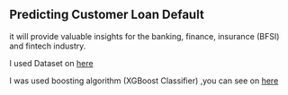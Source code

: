 ## Predicting Customer Loan Default
it will provide valuable insights for the banking, finance, insurance (BFSI) and fintech industry.

I used Dataset on [here](https://machinehack.com/hackathons/analytics_olympiad_2023/overview)
<!-- I participate on Analytics Olympiad 3.0 by `The Academy of Continuing Education at Shiv Nadar Institution of Eminence` and I got 2rd Place on plase 2.

![](images/Hackathon_3.0.png) -->

I was used boosting algorithm (XGBoost Classifier) ,you can see on [here](train.py)
